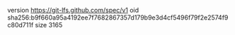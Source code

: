 version https://git-lfs.github.com/spec/v1
oid sha256:b9f660a95a4192ee7f7682867357d179b9e3d4cf5496f79f2e2574f9c80d711f
size 3165
